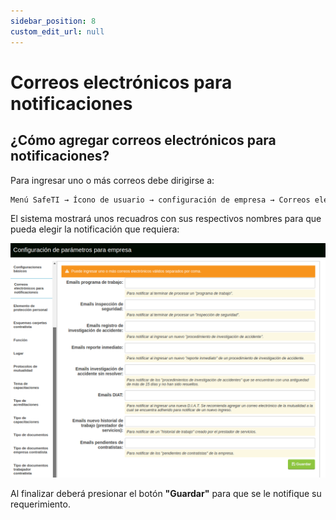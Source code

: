 ```yaml
---
sidebar_position: 8
custom_edit_url: null
---
```

# Correos electrónicos para notificaciones 
## ¿Cómo agregar correos electrónicos para notificaciones?
Para ingresar uno o más correos debe dirigirse a: 

<div align="center">

```bash
Menú SafeTI → Ícono de usuario → configuración de empresa → Correos electrónicos para notificaciones
```
</div>

El sistema mostrará unos recuadros con sus respectivos nombres para que pueda elegir la notificación que requiera:

<div align="center">

![correos](/img/img_manual/img_configuracion/2023-08-08_09-40.png)

</div>

Al finalizar deberá presionar el botón **"Guardar"** para que se le notifique su requerimiento.